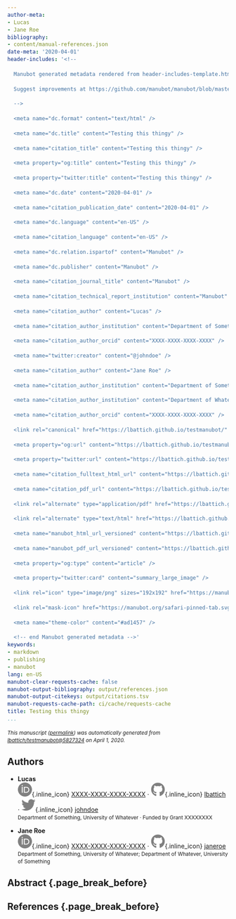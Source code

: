 ```yaml
---
author-meta:
- Lucas
- Jane Roe
bibliography:
- content/manual-references.json
date-meta: '2020-04-01'
header-includes: '<!--

  Manubot generated metadata rendered from header-includes-template.html.

  Suggest improvements at https://github.com/manubot/manubot/blob/master/manubot/process/header-includes-template.html

  -->

  <meta name="dc.format" content="text/html" />

  <meta name="dc.title" content="Testing this thingy" />

  <meta name="citation_title" content="Testing this thingy" />

  <meta property="og:title" content="Testing this thingy" />

  <meta property="twitter:title" content="Testing this thingy" />

  <meta name="dc.date" content="2020-04-01" />

  <meta name="citation_publication_date" content="2020-04-01" />

  <meta name="dc.language" content="en-US" />

  <meta name="citation_language" content="en-US" />

  <meta name="dc.relation.ispartof" content="Manubot" />

  <meta name="dc.publisher" content="Manubot" />

  <meta name="citation_journal_title" content="Manubot" />

  <meta name="citation_technical_report_institution" content="Manubot" />

  <meta name="citation_author" content="Lucas" />

  <meta name="citation_author_institution" content="Department of Something, University of Whatever" />

  <meta name="citation_author_orcid" content="XXXX-XXXX-XXXX-XXXX" />

  <meta name="twitter:creator" content="@johndoe" />

  <meta name="citation_author" content="Jane Roe" />

  <meta name="citation_author_institution" content="Department of Something, University of Whatever" />

  <meta name="citation_author_institution" content="Department of Whatever, University of Something" />

  <meta name="citation_author_orcid" content="XXXX-XXXX-XXXX-XXXX" />

  <link rel="canonical" href="https://lbattich.github.io/testmanubot/" />

  <meta property="og:url" content="https://lbattich.github.io/testmanubot/" />

  <meta property="twitter:url" content="https://lbattich.github.io/testmanubot/" />

  <meta name="citation_fulltext_html_url" content="https://lbattich.github.io/testmanubot/" />

  <meta name="citation_pdf_url" content="https://lbattich.github.io/testmanubot/manuscript.pdf" />

  <link rel="alternate" type="application/pdf" href="https://lbattich.github.io/testmanubot/manuscript.pdf" />

  <link rel="alternate" type="text/html" href="https://lbattich.github.io/testmanubot/v/5827324836eab91b5feac4b8f59970107ad8292d/" />

  <meta name="manubot_html_url_versioned" content="https://lbattich.github.io/testmanubot/v/5827324836eab91b5feac4b8f59970107ad8292d/" />

  <meta name="manubot_pdf_url_versioned" content="https://lbattich.github.io/testmanubot/v/5827324836eab91b5feac4b8f59970107ad8292d/manuscript.pdf" />

  <meta property="og:type" content="article" />

  <meta property="twitter:card" content="summary_large_image" />

  <link rel="icon" type="image/png" sizes="192x192" href="https://manubot.org/favicon-192x192.png" />

  <link rel="mask-icon" href="https://manubot.org/safari-pinned-tab.svg" color="#ad1457" />

  <meta name="theme-color" content="#ad1457" />

  <!-- end Manubot generated metadata -->'
keywords:
- markdown
- publishing
- manubot
lang: en-US
manubot-clear-requests-cache: false
manubot-output-bibliography: output/references.json
manubot-output-citekeys: output/citations.tsv
manubot-requests-cache-path: ci/cache/requests-cache
title: Testing this thingy
...
```







<small><em>
This manuscript
([permalink](https://lbattich.github.io/testmanubot/v/5827324836eab91b5feac4b8f59970107ad8292d/))
was automatically generated
from [lbattich/testmanubot@5827324](https://github.com/lbattich/testmanubot/tree/5827324836eab91b5feac4b8f59970107ad8292d)
on April 1, 2020.
</em></small>

## Authors



+ **Lucas**<br>
    ![ORCID icon](images/orcid.svg){.inline_icon}
    [XXXX-XXXX-XXXX-XXXX](https://orcid.org/XXXX-XXXX-XXXX-XXXX)
    · ![GitHub icon](images/github.svg){.inline_icon}
    [lbattich](https://github.com/lbattich)
    · ![Twitter icon](images/twitter.svg){.inline_icon}
    [johndoe](https://twitter.com/johndoe)<br>
  <small>
     Department of Something, University of Whatever
     · Funded by Grant XXXXXXXX
  </small>

+ **Jane Roe**<br>
    ![ORCID icon](images/orcid.svg){.inline_icon}
    [XXXX-XXXX-XXXX-XXXX](https://orcid.org/XXXX-XXXX-XXXX-XXXX)
    · ![GitHub icon](images/github.svg){.inline_icon}
    [janeroe](https://github.com/janeroe)<br>
  <small>
     Department of Something, University of Whatever; Department of Whatever, University of Something
  </small>



## Abstract {.page_break_before}




## References {.page_break_before}

<!-- Explicitly insert bibliography here -->
<div id="refs"></div>
